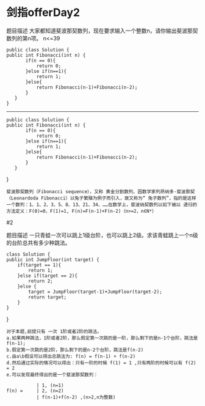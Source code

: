 ﻿# 剑指offerDay2

题目描述
大家都知道斐波那契数列，现在要求输入一个整数n，请你输出斐波那契数列的第n项。
n<=39

    public class Solution {
    public int Fibonacci(int n) {
           if(n == 0){
               return 0;
           }else if(n==1){
               return 1;
           }else{
               return Fibonacci(n-1)+Fibonacci(n-2);
           }
       }
    } 


----------


    public class Solution {
    public int Fibonacci(int n) {
           if(n == 0){
               return 0;
           }else if(n==1){
               return 1;
           }else{
               return Fibonacci(n-1)+Fibonacci(n-2);
           }
       }

}


```
斐波那契数列（Fibonacci sequence），又称 黄金分割数列、因数学家列昂纳多·斐波那契（Leonardoda Fibonacci）以兔子繁殖为例子而引入，故又称为“ 兔子数列”，指的是这样一个数列：1、1、2、3、5、8、13、21、34、……在数学上，斐波纳契数列以如下被以 递归的方法定义：F(0)=0，F(1)=1, F(n)=F(n-1)+F(n-2)（n>=2，n∈N*）
```

#2

题目描述
一只青蛙一次可以跳上1级台阶，也可以跳上2级。求该青蛙跳上一个n级的台阶总共有多少种跳法。


    class Solution {
    public int JumpFloor(int target) {
        if(target == 1){
            return 1;
        }else if(target == 2){
            return 2;
        }else {
            target = JumpFloor(target-1)+JumpFloor(target-2);
            return target;
        }
    }
}

```
对于本题,前提只有 一次 1阶或者2阶的跳法。
a.如果两种跳法，1阶或者2阶，那么假定第一次跳的是一阶，那么剩下的是n-1个台阶，跳法是f(n-1);
b.假定第一次跳的是2阶，那么剩下的是n-2个台阶，跳法是f(n-2)
c.由a\b假设可以得出总跳法为: f(n) = f(n-1) + f(n-2) 
d.然后通过实际的情况可以得出：只有一阶的时候 f(1) = 1 ,只有两阶的时候可以有 f(2) = 2
e.可以发现最终得出的是一个斐波那契数列：
        
           | 1, (n=1)
f(n) =     | 2, (n=2)
           | f(n-1)+f(n-2) ,(n>2,n为整数)
```



